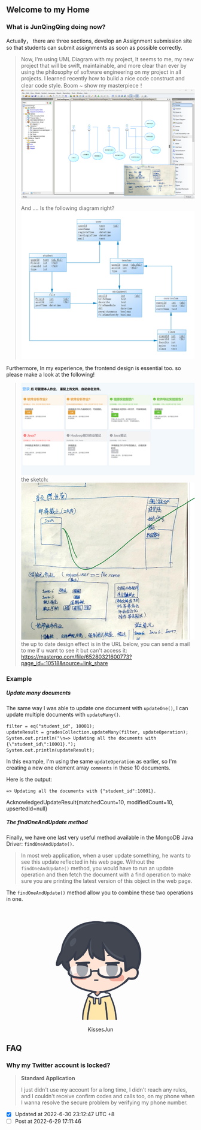 ## Welcome to my Home

### What is JunQingQing doing now?
Actually， there are three sections, develop an Assignment submission site so that students can submit assignments as soon as possible correctly.
>  Now, I'm using UML Diagram with my project, It seems to me, my new project that will be swift, maintainable, and more clear than ever by using the philosophy of software engineering on my project in all projects. I learned recently how to build a nice code construct and clear code style.
Boom ~
show my masterpiece！
> ![draw a use case diagram](readme_md_files/70537820-f885-11ec-ac67-19c1ff404f65.jpeg?v=1&type=image)
> 
> And .... Is the following diagram right?![data base diagram](readme_md_files/933f70f0-f885-11ec-ac67-19c1ff404f65.jpeg?v=1&type=image)

Furthermore, In my experience, the frontend design is essential too. so please make a look at the following!
>![Index.html preview](readme_md_files/1d661190-f885-11ec-ac67-19c1ff404f65.jpeg?v=1&type=image)
>the sketch:
>![](readme_md_files/0e22ae30-f887-11ec-ac67-19c1ff404f65.jpeg?v=1&type=image)
the up to date design effect is in the URL below, you can send a mail to me if u  want to see it but can't access it:
https://mastergo.com/file/65280321600773?page_id=:10518&source=link_share


### Example
##### Update many documents

The same way I was able to update one document with `updateOne()`, I can update multiple documents with `updateMany()`.

    filter = eq("student_id", 10001);
    updateResult = gradesCollection.updateMany(filter, updateOperation);
    System.out.println("\n=> Updating all the documents with {\"student_id\":10001}.");
    System.out.println(updateResult);


In this example, I'm using the same `updateOperation` as earlier, so I'm creating a new one element array `comments` in these 10 documents.

Here is the output:

    => Updating all the documents with {"student_id":10001}.

AcknowledgedUpdateResult{matchedCount=10, modifiedCount=10, upsertedId=null}

##### The findOneAndUpdate method

Finally, we have one last very useful method available in the MongoDB Java Driver: `findOneAndUpdate()`.

> In most web application, when a user update something, he wants to see
> this update reflected in his web page. Without the
> `findOneAndUpdate()` method, you would have to run an update operation
> and then fetch the document with a find operation to make sure you are
> printing the latest version of this object in the web page.

The `findOneAndUpdate()` method allow you to combine these two operations in one.

<div align=center>
<img src="readme_md_files/6cd843b0-f78b-11ec-8ce8-a964dda655a4.jpeg?v=1&type=image" width = "300" height = "300" alt="图片名称"/>
<p>KissesJun</p></div>

## FAQ
### Why my Twitter account is locked?
> **Standard Application**
> 
> I just didn't use my account for a long time, I didn't reach any rules, and I couldn't receive confirm codes and calls too, on my phone when I wanna resolve the secure problem by verifying my phone number.
 - [x] Updated at 2022-6-30 23:12:47 UTC +8
- [ ] Post at 2022-6-29 17:11:46
